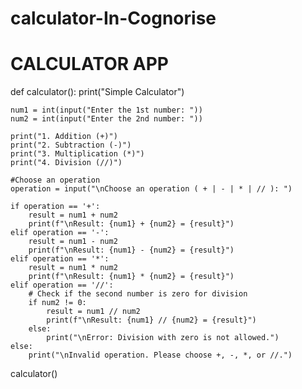 # calculator-In-Cognorise


# CALCULATOR APP
def calculator():
    print("Simple Calculator")

    num1 = int(input("Enter the 1st number: "))
    num2 = int(input("Enter the 2nd number: "))

    print("1. Addition (+)")
    print("2. Subtraction (-)")
    print("3. Multiplication (*)")
    print("4. Division (//)")

    #Choose an operation
    operation = input("\nChoose an operation ( + | - | * | // ): ")

    if operation == '+':
        result = num1 + num2
        print(f"\nResult: {num1} + {num2} = {result}")
    elif operation == '-':
        result = num1 - num2
        print(f"\nResult: {num1} - {num2} = {result}")
    elif operation == '*':
        result = num1 * num2
        print(f"\nResult: {num1} * {num2} = {result}")
    elif operation == '//':
        # Check if the second number is zero for division
        if num2 != 0:
            result = num1 // num2
            print(f"\nResult: {num1} // {num2} = {result}")
        else:
            print("\nError: Division with zero is not allowed.")
    else:
        print("\nInvalid operation. Please choose +, -, *, or //.")


calculator()
